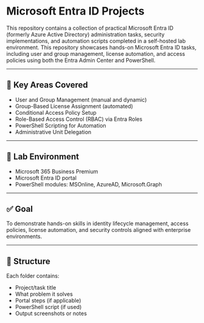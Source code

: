 # Microsoft Entra ID Projects

This repository contains a collection of practical Microsoft Entra ID (formerly Azure Active Directory) administration tasks, security implementations, and automation scripts completed in a self-hosted lab environment. This repository showcases hands-on Microsoft Entra ID tasks, including user and group management, license automation, and access policies using both the Entra Admin Center and PowerShell.

---

## 🔧 Key Areas Covered
- User and Group Management (manual and dynamic)
- Group-Based License Assignment (automated)
- Conditional Access Policy Setup
- Role-Based Access Control (RBAC) via Entra Roles
- PowerShell Scripting for Automation
- Administrative Unit Delegation

---

## 🧪 Lab Environment
- Microsoft 365 Business Premium
- Microsoft Entra ID portal
- PowerShell modules: MSOnline, AzureAD, Microsoft.Graph

---

## ✅ Goal
To demonstrate hands-on skills in identity lifecycle management, access policies, license automation, and security controls aligned with enterprise environments.

---

## 📁 Structure
Each folder contains:
- Project/task title
- What problem it solves
- Portal steps (if applicable)
- PowerShell script (if used)
- Output screenshots or notes
